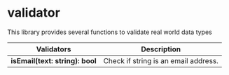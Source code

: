 # validator
This library provides several functions to validate real world data types

Validators            |     Description
----------------------|-------------------------
**isEmail(text: string): bool**   | Check if string is an email address.
